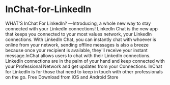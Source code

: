 InChat-for-LinkedIn
===================

WHAT'S InChat For LinkedIn? —Introducing, a whole new way to stay connected with your LinkedIn connections!  LinkedIn Chat is the new app that keeps you connected to your most values network, your LinkedIn connections. With LinkedIn Chat, you can instantly chat with whoever is online from your network, sending offline messages is also a breeze because once your recipient is available, they'll receive your instant message.InChat allows users to chat with their LinkedIn connections.  LinkedIn connections are in the palm of your hand and keep connected with your Professional Network and get updates from your Connections.  InChat for LinkedIn is for those that need to keep in touch with other professionals on the go.   Free Download from iOS and Android Store